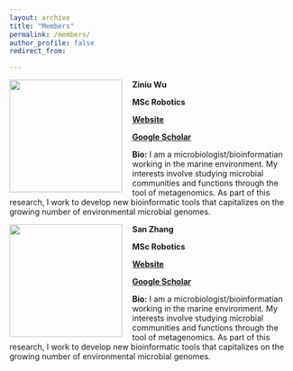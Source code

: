 ```yaml
---
layout: archive
title: "Members"
permalink: /members/
author_profile: false
redirect_from:

---
```




<img align="left" src="/site/images/p7.png" width="200px" style="padding-right: 15px">

**Ziniu Wu**

**MSc Robotics**

**[Website](https://baidu.com/)**

**[Google Scholar]([https://scholar.google.com/citations?user=UIACF0wAAAAJ&hl=en](https://baidu.com/))**

**Bio:** I am a microbiologist/bioinformatian working in the marine environment. My interests involve studying microbial communities and functions through the tool of metagenomics. As part of this research, I work to develop new bioinformatic tools that capitalizes on the growing number of environmental microbial genomes.






<img align="left" src="/site/images/p7.png" width="200px" style="padding-right: 15px">

**San Zhang**

**MSc Robotics**

**[Website](https://baidu.com/)**

**[Google Scholar]([https://scholar.google.com/citations?user=UIACF0wAAAAJ&hl=en](https://baidu.com/))**

**Bio:** I am a microbiologist/bioinformatian working in the marine environment. My interests involve studying microbial communities and functions through the tool of metagenomics. As part of this research, I work to develop new bioinformatic tools that capitalizes on the growing number of environmental microbial genomes.
